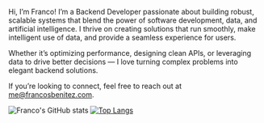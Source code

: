Hi, I’m Franco! I’m a Backend Developer passionate about building robust, scalable systems that blend the power of software development, data, and artificial intelligence. I thrive on creating solutions that run smoothly, make intelligent use of data, and provide a seamless experience for users.

Whether it’s optimizing performance, designing clean APIs, or leveraging data to drive better decisions — I love turning complex problems into elegant backend solutions.

If you’re looking to connect, feel free to reach out at [me@francosbenitez.com](mailto:me@francosbenitez.com).

![Franco's GitHub stats](https://github-readme-stats.vercel.app/api?username=francosbenitez)
[![Top Langs](https://github-readme-stats.vercel.app/api/top-langs/?username=francosbenitez&layout=compact&exclude_repo=v1&langs_count=6&hide=powershell,html)](https://github.com/anuraghazra/github-readme-stats)

